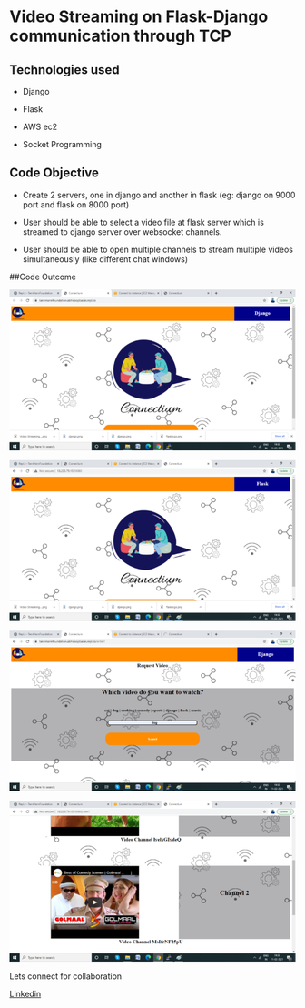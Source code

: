 # Video Streaming on Flask-Django communication through TCP

## Technologies used

- Django

- Flask

- AWS ec2

- Socket Programming


## Code Objective

* Create 2 servers, one in django and another in flask (eg: django on 9000 port and flask on 8000 port) 

* User should be able to select a video file at flask server which is streamed to django server over websocket channels. 

* User should be able to open multiple channels to stream multiple videos simultaneously (like different chat windows)


##Code Outcome

![Django Interface](dj1.png)

![Flask Interface](fl1.png)

![Django Work](dj2.png)

![Flask Work](fl2.png)


Lets connect for collaboration

[Linkedin](https://www.linkedin.com/in/abhiroopbasak/)
